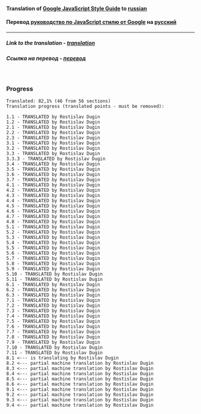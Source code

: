 #### Translation of [Google JavaScript Style Guide](https://google.github.io/styleguide/jsguide.html) to [russian](https://rostislavdugin.github.io/styleguide/jsguide.html)

#### Перевод [руководство по JavaScript стилю от Google](https://google.github.io/styleguide/jsguide.html) на [русский](https://rostislavdugin.github.io/styleguide/jsguide.html)

---

##### Link to the translation - [translation](https://rostislavdugin.github.io/styleguide/jsguide.html)

##### Ссылка на перевод - [перевод](https://rostislavdugin.github.io/styleguide/jsguide.html)

<br>

### Progress

```
Translated: 82,1% (46 from 56 sections)
Translation progress (translated points - must be removed):

1.1 - TRANSLATED by Rostislav Dugin
1.2 - TRANSLATED by Rostislav Dugin
2.1 - TRANSLATED by Rostislav Dugin
2.2 - TRANSLATED by Rostislav Dugin
2.3 - TRANSLATED by Rostislav Dugin
3.1 - TRANSLATED by Rostislav Dugin
3.2 - TRANSLATED by Rostislav Dugin
3.3 - TRANSLATED by Rostislav Dugin
3.3.3 - TRANSLATED by Rostislav Dugin
3.4 - TRANSLATED by Rostislav Dugin
3.5 - TRANSLATED by Rostislav Dugin
3.6 - TRANSLATED by Rostislav Dugin
3.7 - TRANSLATED by Rostislav Dugin
4.1 - TRANSLATED by Rostislav Dugin
4.2 - TRANSLATED by Rostislav Dugin
4.3 - TRANSLATED by Rostislav Dugin
4.4 - TRANSLATED by Rostislav Dugin
4.5 - TRANSLATED by Rostislav Dugin
4.6 - TRANSLATED by Rostislav Dugin
4.7 - TRANSLATED by Rostislav Dugin
4.8 - TRANSLATED by Rostislav Dugin
5.1 - TRANSLATED by Rostislav Dugin
5.2 - TRANSLATED by Rostislav Dugin
5.3 - TRANSLATED by Rostislav Dugin
5.4 - TRANSLATED by Rostislav Dugin
5.5 - TRANSLATED by Rostislav Dugin
5.6 - TRANSLATED by Rostislav Dugin
5.7 - TRANSLATED by Rostislav Dugin
5.8 - TRANSLATED by Rostislav Dugin
5.9 - TRANSLATED by Rostislav Dugin
5.10 - TRANSLATED by Rostislav Dugin
5.11 - TRANSLATED by Rostislav Dugin
6.1 - TRANSLATED by Rostislav Dugin
6.2 - TRANSLATED by Rostislav Dugin
6.3 - TRANSLATED by Rostislav Dugin
7.1 - TRANSLATED by Rostislav Dugin
7.2 - TRANSLATED by Rostislav Dugin
7.3 - TRANSLATED by Rostislav Dugin
7.4 - TRANSLATED by Rostislav Dugin
7.5 - TRANSLATED by Rostislav Dugin
7.6 - TRANSLATED by Rostislav Dugin
7.7 - TRANSLATED by Rostislav Dugin
7.8 - TRANSLATED by Rostislav Dugin
7.9 - TRANSLATED by Rostislav Dugin
7.10 - TRANSLATED by Rostislav Dugin
7.11 - TRANSLATED by Rostislav Dugin
8.1 <--- is translating by Rostislav Dugin
8.2 <--- partial machine translation by Rostislav Dugin
8.3 <--- partial machine translation by Rostislav Dugin
8.4 <--- partial machine translation by Rostislav Dugin
8.5 <--- partial machine translation by Rostislav Dugin
8.6 <--- partial machine translation by Rostislav Dugin
9.1 <--- partial machine translation by Rostislav Dugin
9.2 <--- partial machine translation by Rostislav Dugin
9.3 <--- partial machine translation by Rostislav Dugin
9.4 <--- partial machine translation by Rostislav Dugin
```
